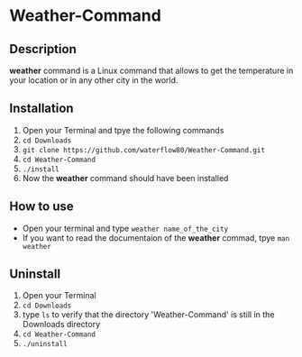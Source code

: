 # Weather-Command

## Description
**weather** command is a Linux command that allows to get the temperature in your location or in any other city in the world.

## Installation

1. Open your Terminal and tpye the following commands
2. `cd Downloads`
3. `git clone https://github.com/waterflow80/Weather-Command.git`
4. `cd Weather-Command`
5. `./install`
6. Now the **weather** command should have been installed

## How to use
- Open your terminal and type `weather name_of_the_city`
- If you want to read the documentaion of the **weather** commad, tpye `man weather`

## Uninstall
1. Open your Terminal
2. ```cd Downloads``` 
3. type ```ls``` to verify that the directory 'Weather-Command' is still in the Downloads directory
4. `cd Weather-Command`
5. `./uninstall`



